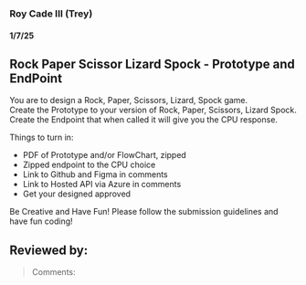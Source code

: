 ### Roy Cade III (Trey)

#### 1/7/25

## Rock Paper Scissor Lizard Spock - Prototype and EndPoint
You are to design a Rock, Paper, Scissors, Lizard, Spock game. <br>
Create the Prototype to your version of Rock, Paper, Scissors, Lizard Spock. <br>
Create the Endpoint that when called it will give you the CPU response.

Things to turn in:
- PDF of Prototype and/or FlowChart, zipped
- Zipped endpoint to the CPU choice
- Link to Github and Figma in comments 
- Link to Hosted API via Azure in comments 
- Get your designed approved

Be Creative and Have Fun!
Please follow the submission guidelines and have fun coding!

## Reviewed by: 
> Comments: 
